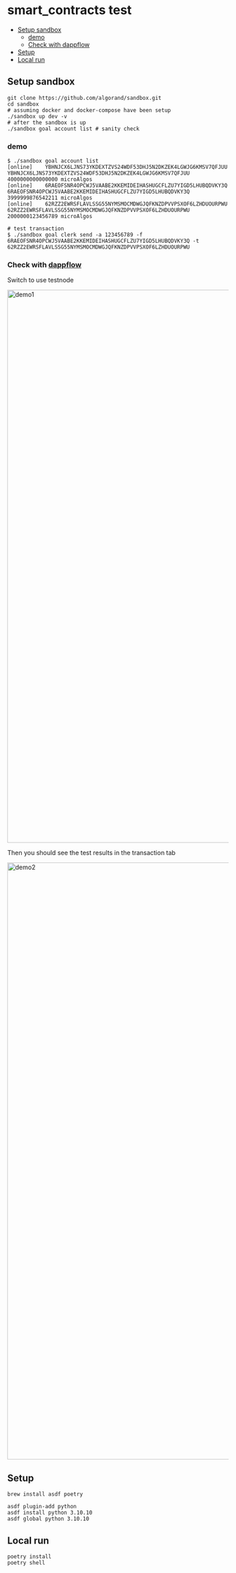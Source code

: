 # smart_contracts test <!-- omit in toc -->

- [Setup sandbox](#setup-sandbox)
  - [demo](#demo)
  - [Check with dappflow](#check-with-dappflow)
- [Setup](#setup)
- [Local run](#local-run)

## Setup sandbox

```
git clone https://github.com/algorand/sandbox.git
cd sandbox
# assuming docker and docker-compose have been setup
./sandbox up dev -v
# after the sandbox is up
./sandbox goal account list # sanity check
```

### demo

```
$ ./sandbox goal account list
[online]	YBHNJCX6LJNS73YKDEXTZVS24WDF53DHJ5N2DKZEK4LGWJG6KMSV7QFJUU	YBHNJCX6LJNS73YKDEXTZVS24WDF53DHJ5N2DKZEK4LGWJG6KMSV7QFJUU	4000000000000000 microAlgos
[online]	6RAEOFSNR4OPCWJ5VAABE2KKEMIDEIHASHUGCFLZU7YIGD5LHUBQDVKY3Q	6RAEOFSNR4OPCWJ5VAABE2KKEMIDEIHASHUGCFLZU7YIGD5LHUBQDVKY3Q	3999999876542211 microAlgos
[online]	62RZZ2EWRSFLAVLSSG55NYMSMOCMDWGJQFKNZDPVVPSXOF6LZHDUOURPWU	62RZZ2EWRSFLAVLSSG55NYMSMOCMDWGJQFKNZDPVVPSXOF6LZHDUOURPWU	2000000123456789 microAlgos
```

```
# test transaction
$ ./sandbox goal clerk send -a 123456789 -f 6RAEOFSNR4OPCWJ5VAABE2KKEMIDEIHASHUGCFLZU7YIGD5LHUBQDVKY3Q -t 62RZZ2EWRSFLAVLSSG55NYMSMOCMDWGJQFKNZDPVVPSXOF6LZHDUOURPWU
```

### Check with [dappflow](https://app.dappflow.org/)

Switch to use testnode

<img width="1257" alt="demo1" src="https://user-images.githubusercontent.com/1580956/221351172-00a98ab2-f7e7-4bba-8390-442c60ea3e1b.png">

Then you should see the test results in the transaction tab

<img width="1357" alt="demo2" src="https://user-images.githubusercontent.com/1580956/221351237-aa748760-5a5c-4556-ad0b-4858d7157b64.png">


## Setup

```
brew install asdf poetry

asdf plugin-add python
asdf install python 3.10.10
asdf global python 3.10.10
```

## Local run

```
poetry install
poetry shell
```
